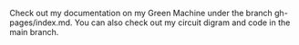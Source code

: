 Check out my documentation on my Green Machine under the branch gh-pages/index.md. You can also check out my circuit digram and code in the main branch.
